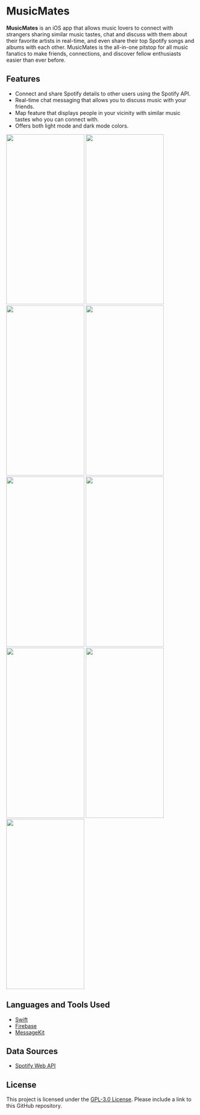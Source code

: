 #  MusicMates

**MusicMates** is an iOS app that allows music lovers to connect with strangers sharing similar music tastes, chat and discuss with them about their favorite artists in real-time, and even share their top Spotify songs and albums with each other. MusicMates is the all-in-one pitstop for all music fanatics to make friends, connections, and discover fellow enthusiasts easier than ever before.

## Features

- Connect and share Spotify details to other users using the Spotify API.
- Real-time chat messaging that allows you to discuss music with your friends.
- Map feature that displays people in your vicinity with similar music tastes who you can connect with.
- Offers both light mode and dark mode colors.

<img width="207" height="450" src="https://github.com/debashishsahoo/music-mates-iOS/assets/69211573/9dda6c50-84b5-4695-b275-d42d0854b17c">
<img width="207" height="450" src="https://github.com/debashishsahoo/music-mates-iOS/assets/69211573/7b8ab886-114d-4ef0-8d6a-2446652da735">
<img width="207" height="450" src="https://github.com/debashishsahoo/music-mates-iOS/assets/69211573/41f0c03a-289f-4476-b17b-eac200c22939">
<img width="207" height="450" src="https://github.com/debashishsahoo/music-mates-iOS/assets/69211573/2a98f7ab-88d9-4f0c-9574-066a56474a6c">
<img width="207" height="450" src="https://github.com/debashishsahoo/music-mates-iOS/assets/69211573/cca80b25-7f50-4c3a-8ae0-b049db4a810d">

<img width="207" height="450" src="https://github.com/debashishsahoo/music-mates-iOS/assets/69211573/4b7a3058-45cd-4e98-a106-663a4f8023cd">
<img width="207" height="450" src="https://github.com/debashishsahoo/music-mates-iOS/assets/69211573/1d4d89ed-82b8-4036-a116-456d9472c58d">
<img width="207" height="450" src="https://github.com/debashishsahoo/music-mates-iOS/assets/69211573/320aa654-f9a6-4e33-a5a8-c03550339178">
<img width="207" height="450" src="https://github.com/debashishsahoo/music-mates-iOS/assets/69211573/36212dae-ca14-4f91-8135-b21673468ac0">

## Languages and Tools Used
- [Swift](https://developer.apple.com/swift/)
- [Firebase](https://firebase.google.com)
- [MessageKit](https://messagekit.github.io)

## Data Sources
- [Spotify Web API](https://developer.spotify.com/documentation/web-api)

## License
This project is licensed under the [GPL-3.0 License](./LICENSE). Please include a link to this GitHub repository.
